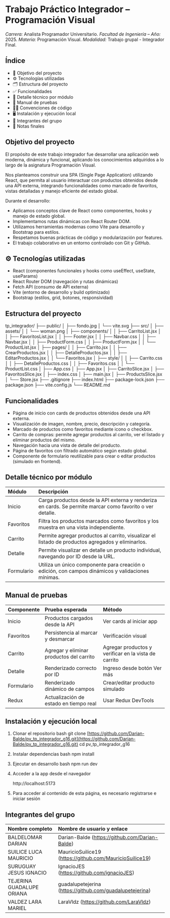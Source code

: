 # Trabajo Práctico Integrador – Programación Visual

*Carrera:* Analista Programador Universitario.
*Facultad de Ingeniería – Año:* 2025.
*Materia:* Programación Visual.
*Modalidad:* Trabajo grupal - Integrador Final.

## Índice

* 📌 Objetivo del proyecto
* ⚙ Tecnologías utilizadas
* 🗂 Estructura del proyecto
* ✅ Funcionalidades
* 🧩 Detalle técnico por módulo
* 🧪 Manual de pruebas
* 🧑‍💻 Convenciones de código
* 🖥 Instalación y ejecución local
* 👥 Integrantes del grupo
* 📝 Notas finales

## Objetivo del proyecto

El propósito de este trabajo integrador fue desarrollar una aplicación web moderna, dinámica y funcional, aplicando los conocimientos adquiridos a lo largo de la asignatura Programación Visual.

Nos planteamos construir una SPA (Single Page Application) utilizando React, que permita al usuario interactuar con productos obtenidos desde una API externa, integrando funcionalidades como marcado de favoritos, vistas detalladas y manejo eficiente del estado global.


Durante el desarrollo:

* Aplicamos conceptos clave de React como componentes, hooks y manejo de estado global.
* Implementamos rutas dinámicas con React Router DOM.
* Utilizamos herramientas modernas como Vite para desarrollo y Bootstrap para estilos.
* Respetamos buenas prácticas de código y modularización por features.
* El trabajo colaborativo en un entorno controlado con Git y GitHub.

## ⚙ Tecnologías utilizadas

* React (componentes funcionales y hooks como useEffect, useState, useParams)
* React Router DOM (navegación y rutas dinámicas)
* Fetch API (consumo de API externa)
* Vite (entorno de desarrollo y build optimizado)
* Bootstrap (estilos, grid, botones, responsividad)

## Estructura del proyecto

tp_integrador/
├── public/
│   ├── fondo.jpg
│   └── vite.svg
├── src/
│   ├── assets/
│   │   └── woman.png
│   ├── components/
│   │   ├── CarritoList.jsx
│   │   ├── FavoritosList.jsx
│   │   ├── Footer.jsx
│   │   ├── Navbar.css
│   │   ├── Navbar.jsx
│   │   ├── ProductForm.css
│   │   ├── ProductForm.jsx
│   │   └── ProductList.jsx
│   ├── pages/
│   │   ├── Carrito.jsx
│   │   ├── CrearProductos.jsx
│   │   ├── DetalleProductos.jsx
│   │   ├── EditarProductos.jsx
│   │   └── Favoritos.jsx
│   ├── style/
│   │   ├── Carrito.css
│   │   ├── DetalleProductos.css
│   │   ├── Favoritos.css
│   │   └── ProductList.css
│   ├── App.css
│   ├── App.jsx
│   ├── CarritoSlice.jsx
│   ├── FavoritosSlice.jsx
│   ├── index.css
│   ├── main.jsx
│   ├── ProductsSlice.jsx
│   └── Store.jsx
├── .gitignore
├── index.html
├── package-lock.json
├── package.json
├── vite.config.js
└── README.md

## Funcionalidades

* Página de inicio con cards de productos obtenidos desde una API externa.
* Visualización de imagen, nombre, precio, descripción y categoría.
* Marcado de productos como favoritos mediante icono o checkbox.
* Carrito de compras: permite agregar productos al carrito, ver el listado y eliminar productos del mismo.
* Navegación hacia una vista de detalle del producto.
* Página de favoritos con filtrado automático según estado global.
* Componente de formulario reutilizable para crear o editar productos (simulado en frontend).


## Detalle técnico por módulo

| Módulo     | Descripción                                                                                                                              |
| :--------- | :--------------------------------------------------------------------------------------------------------------------------------------- |
| Inicio     | Carga productos desde la API externa y renderiza en cards. Se permite marcar como favorito o ver detalle.                                 |
| Favoritos  | Filtra los productos marcados como favoritos y los muestra en una vista independiente.                                                   |
| Carrito    | Permite agregar productos al carrito, visualizar el listado de productos agregados y eliminarlos.                                        |
| Detalle    | Permite visualizar en detalle un producto individual, navegando por ID desde la URL.                                                     |
| Formulario | Utiliza un único componente para creación o edición, con campos dinámicos y validaciones mínimas.                                        |

## Manual de pruebas

| Componente | Prueba esperada                        | Método                        |
| :--------- | :------------------------------------- | :---------------------------- |
| Inicio     | Productos cargados desde la API        | Ver cards al iniciar app      |
| Favoritos  | Persistencia al marcar y desmarcar     | Verificación visual           |
| Carrito    | Agregar y eliminar productos del carrito | Agregar productos y verificar en la vista de carrito |
| Detalle    | Renderizado correcto por ID            | Ingreso desde botón Ver más   |
| Formulario | Renderizado dinámico de campos         | Crear/editar producto simulado |
| Redux      | Actualización de estado en tiempo real | Usar Redux DevTools           |


## Instalación y ejecución local

1.  Clonar el repositorio
    bash
    git clone [https://github.com/Darian-Balde/pv_tp_integrador_g16.git](https://github.com/Darian-Balde/pv_tp_integrador_g16.git)
    cd pv_tp_integrador_g16
    
2.  Instalar dependencias
    bash
    npm install
    
3.  Ejecutar en desarrollo
    bash
    npm run dev
    
4.  Acceder a la app desde el navegador
    
    http://localhost:5173

5.  Para acceder al contenido de esta página, es necesario registrarse e iniciar sesión

## Integrantes del grupo

| Nombre completo           | Nombre de usuario y enlace                                  |
| :--------------           | :----------------                                           |
| BALDELOMAR DARIAN         |  Darian-Balde (https://github.com/Darian-Balde)             |        
| SUILICE LUCA MAURICIO     |  MauricioSuilice19 (https://github.com/MauricioSuilice19)   |                          
| SURUGUAY JESUS IGNACIO    |  IgnacioJES (https://github.com/ignacioJES)                 |
| TEJERINA GUADALUPE ORIANA |  guadalupetejerina (https://github.com/guadalupetejerina)   |
| VALDEZ LARA MARIEL        |   LaraVldz (https://github.com/LaraVldz)                    |